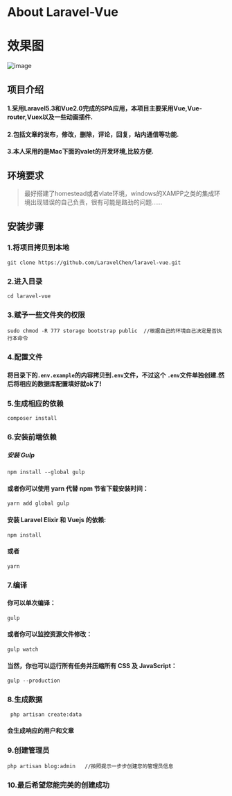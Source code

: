 
# About Laravel-Vue
# 效果图
![image](https://github.com/LaravelChen/laravel-vue/raw/master/public/picture/laravelvue.png)

## 项目介绍
#### 1.采用Laravel5.3和Vue2.0完成的SPA应用，本项目主要采用Vue,Vue-router,Vuex以及一些动画插件.
#### 2.包括文章的发布，修改，删除，评论，回复，站内通信等功能.
#### 3.本人采用的是Mac下面的valet的开发环境,比较方便.

## 环境要求
> 最好搭建了homestead或者vlate环境，windows的XAMPP之类的集成环境出现错误的自己负责，很有可能是路劲的问题......

## 安装步骤
### 1.将项目拷贝到本地
```
git clone https://github.com/LaravelChen/laravel-vue.git
```
### 2.进入目录
```
cd laravel-vue
```
### 3.赋予一些文件夹的权限
```
sudo chmod -R 777 storage bootstrap public  //根据自己的环境自己决定是否执行本命令
```

### 4.配置文件
#### 将目录下的```.env.example```的内容拷贝到```.env```文件，不过这个  ```.env```文件单独创建.然后将相应的数据库配置填好就ok了!

### 5.生成相应的依赖
```
composer install
```

### 6.安装前端依赖
##### 安装 Gulp

```
npm install --global gulp
```
#### 或者你可以使用 yarn 代替 npm 节省下载安装时间：

```
yarn add global gulp
```
#### 安装 Laravel Elixir 和 Vuejs 的依赖:
```
npm install
```
#### 或者
```
yarn
```
### 7.编译
#### 你可以单次编译：
```
gulp
```
#### 或者你可以监控资源文件修改：
```
gulp watch
```
#### 当然，你也可以运行所有任务并压缩所有 CSS 及 JavaScript：
```
gulp --production
```
### 8.生成数据
```
 php artisan create:data
```
#### 会生成响应的用户和文章

### 9.创建管理员
```
php artisan blog:admin   //按照提示一步步创建您的管理员信息
```

### 10.最后希望您能完美的创建成功
